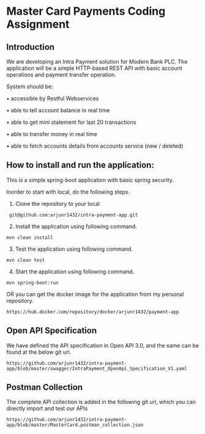 # Master Card Payments Coding Assignment

## Introduction
We are developing an Intra Payment solution for Modern Bank PLC. 
The application will be a simple HTTP-based REST API with basic 
account operations and payment transfer operation.

System should be:

• accessible by Restful Webservices

• able to tell account balance in real time

• able to get mini statement for last 20 transactions

• able to transfer money in real time

• able to fetch accounts details from accounts service (new / deleted)

## How to install and run the application:
This is a simple spring-boot application with basic spring security.

Inorder to start with local, do the following steps.
1. Clone the repository to your local
```
 git@github.com:arjunr1432/intra-payment-app.git

```
2. Install the application using following command.
```
mvn clean install
```
3. Test the application using following command.
```
mvn clean test
```
4. Start the application using following command.
```
mvn spring-boot:run
```
OR you can get the docker image for the application from my personal repository.
```
https://hub.docker.com/repository/docker/arjunr1432/payment-app
```


## Open API Specification
We have defined the API specification in Open API 3.0, and the same can be found at the below git url.
```
https://github.com/arjunr1432/intra-payment-app/blob/master/swagger/IntraPayment_OpenApi_Specification_V1.yaml
```
## Postman Collection
The complete API collection is added in the following git url, which you can directly import and test our APIs
```
https://github.com/arjunr1432/intra-payment-app/blob/master/MasterCard.postman_collection.json
```

